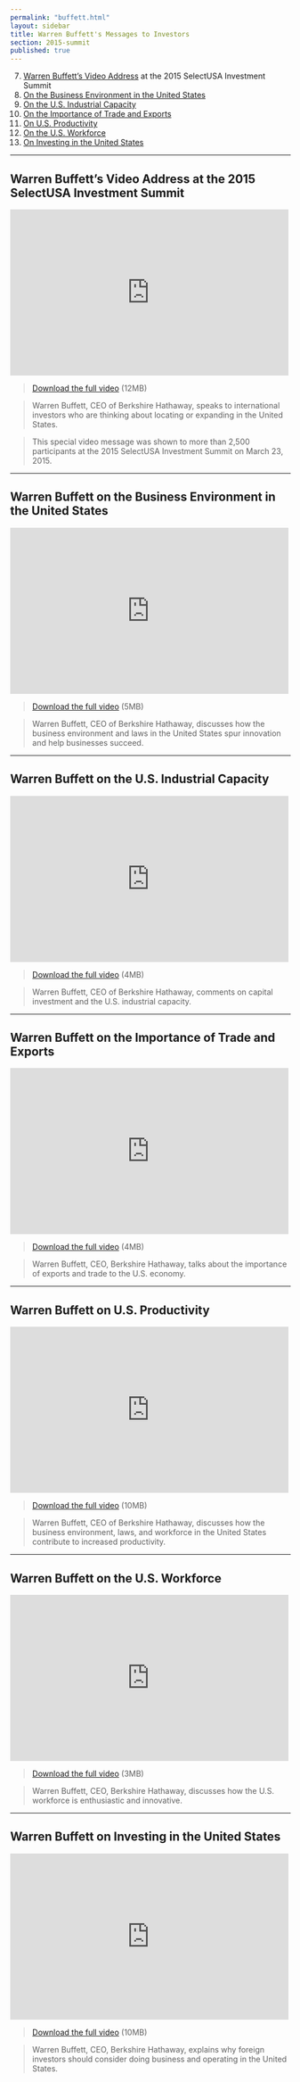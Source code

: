 ```yaml
---
permalink: "buffett.html"
layout: sidebar
title: Warren Buffett's Messages to Investors
section: 2015-summit
published: true
---
```


7. <a href="#intro">Warren Buffett’s Video Address</a> at the 2015 SelectUSA Investment Summit<br>
6. <a href="#bizenv">On the Business Environment in the United States</a><br>
5. <a href="#capacity">On the U.S. Industrial Capacity</a><br>
4. <a href="#exports">On the Importance of Trade and Exports</a><br>
3. <a href="#productivity">On U.S. Productivity</a><br>
2. <a href="#workforce">On the U.S. Workforce</a><br>
1. <a href="#investing">On Investing in the United States</a><br>

---

## <a name="intro"></a>Warren Buffett’s Video Address at the 2015 SelectUSA Investment Summit

<iframe width="500" height="298" src="https://www.youtube.com/embed/GLKDFhCjaY4?start=5" frameborder="0" allowfullscreen></iframe>

> [Download the full video](http://trade.gov/videos/2015-susa-summit-buffett-interview-032415.mp4) (12MB)

> Warren Buffett, CEO of Berkshire Hathaway, speaks to international investors who are thinking about locating or expanding in the United States. 

> This special video message was shown to more than 2,500 participants at the 2015 SelectUSA Investment Summit on March 23, 2015. 

---

## <a name="bizenv"></a>Warren Buffett on the Business Environment in the United States

<iframe width="500" height="298" src="https://www.youtube.com/embed/-alz5YDCEks" frameborder="0" allowfullscreen></iframe>

> [Download the full video](http://trade.gov/videos/2015-susa-buffett-us-biz-environment-031015.mp4) (5MB)

> Warren Buffett, CEO of Berkshire Hathaway, discusses how the business environment and laws in the United States spur innovation and help businesses succeed.

---

## <a name="capacity"></a>Warren Buffett on the U.S. Industrial Capacity

<iframe width="500" height="298" src="https://www.youtube.com/embed/JJSQlhXcv6E" frameborder="0" allowfullscreen></iframe>

> [Download the full video](http://trade.gov/videos/2015-susa-buffett-industrial-capacity-031015.mp4) (4MB)

> Warren Buffett, CEO of Berkshire Hathaway, comments on capital investment and the U.S. industrial capacity.

---

## <a name="exports"></a>Warren Buffett on the Importance of Trade and Exports

<iframe width="500" height="298" src="https://www.youtube.com/embed/Bj-OQkPHIBE" frameborder="0" allowfullscreen></iframe>

> [Download the full video](http://trade.gov/videos/2015-susa-buffett-workforce-031015.mp4) (4MB)

> Warren Buffett, CEO, Berkshire Hathaway, talks about the importance of exports and trade to the U.S. economy.

---

## <a name="productivity"></a>Warren Buffett on U.S. Productivity

<iframe width="500" height="298" src="https://www.youtube.com/embed/ysnXaanRAkI" frameborder="0" allowfullscreen></iframe>

> [Download the full video](http://trade.gov/videos/2015-susa-buffett-productivity-031015.mp4) (10MB)

> Warren Buffett, CEO of Berkshire Hathaway, discusses how the business environment, laws, and workforce in the United States contribute to increased productivity.

---

## <a name="workforce"></a>Warren Buffett on the U.S. Workforce

<iframe width="500" height="298" src="https://www.youtube.com/embed/QbvqyFIjh2o" frameborder="0" allowfullscreen></iframe>

> [Download the full video](http://trade.gov/videos/2015-susa-buffett-workforce-031015.mp4) (3MB)

> Warren Buffett, CEO, Berkshire Hathaway, discusses how the U.S. workforce is enthusiastic and innovative. 

---

## <a name="investing"></a>Warren Buffett on Investing in the United States

<iframe width="500" height="298" src="https://www.youtube.com/embed/fGE-GLXw6HI" frameborder="0" allowfullscreen></iframe>

> [Download the full video](http://trade.gov/videos/2015-susa-buffett-investing-in-us-03105.mp4) (10MB)

> Warren Buffett, CEO, Berkshire Hathaway, explains why foreign investors should consider doing business and operating in the United States.


